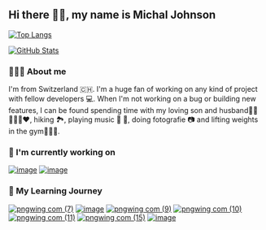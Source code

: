 ## Hi there 👋🏻, my name is Michal Johnson
[![Top Langs](https://github-readme-stats.vercel.app/api/top-langs/?username=michaljohnson&layout=compact&theme=radical)](https://github.com/anuraghazra/github-readme-stats)

[![GitHub Stats](https://github-readme-stats.vercel.app/api/?username=michaljohnson&show_icons=true&theme=radical)](https://github.com/anuraghazra/github-readme-stats)

### 🙋🏼‍♀ About me
I'm from Switzerland 🇨🇭. I'm a huge fan of working on any kind of project with fellow developers 💻. When I'm not working on a bug or building new features, I can be found spending time with my loving son and husband👶🏽🙋🏾‍♂️❤️, hiking 🏞️, playing music 🎤 🎹, doing fotografie 📷  and lifting weights in the gym🏋🏼‍♀️.

### 🚀 I'm currently working on 
[![image](https://github.com/user-attachments/assets/e7ee7b1f-f4ca-4539-86c9-4cc8f2eb5eb3)](https://github.com/nova-omnia/lernello)
[![image](https://github.com/user-attachments/assets/d2941c89-45a9-42be-ad8d-d75a4284005b)](https://github.com/michaljohnson/ESYMonitor)

### 🌱 My Learning Journey

[![pngwing com (7)](https://github.com/user-attachments/assets/02de2077-dd3b-486c-bc38-7a0eaa35c08e)](https://svelte.dev/)
[![image](https://github.com/user-attachments/assets/45813d8e-3454-441d-9a8e-ddeb2ea2b23e)](https://spring.io/projects/spring-boot)
[![pngwing com (9)](https://github.com/user-attachments/assets/d7bcc702-1050-463f-b45c-2940bbac4445)](https://nodejs.org/en)
[![pngwing com (10)](https://github.com/user-attachments/assets/41ee6f8c-3009-4343-8d05-2f31f30d1e0b)](https://gradle.org/)
[![pngwing com (11)](https://github.com/user-attachments/assets/ce0306a9-18c8-4cd1-8293-f47455f9bd27)](https://maven.apache.org/)
[![pngwing com (15)](https://github.com/user-attachments/assets/7f7ff3f8-41e4-4d79-8f61-3f7c487c64da)](https://tailwindcss.com/plus/ui-blocks/application-ui/overlays/modal-dialogs)
[![image](https://github.com/user-attachments/assets/f8677423-3dd7-4400-a5d1-3742511c680d)](https://www.skeleton.dev/)

